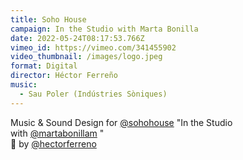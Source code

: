 ```yaml
---
title: Soho House
campaign: In the Studio with Marta Bonilla
date: 2022-05-24T08:17:53.766Z
vimeo_id: https://vimeo.com/341455902
video_thumbnail: /images/logo.jpeg
format: Digital
director: Héctor Ferreño
music:
  - Sau Poler (Indústries Sòniques)
---
```

Music & Sound Design for [@sohohouse](https://www.instagram.com/sohohouse/) "In the Studio with [@martabonillam](https://www.instagram.com/martabonillam/) "\
🎥 by [@hectorferreno](https://www.instagram.com/hectorferreno/)